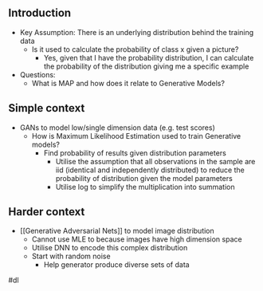 ## Introduction
- Key Assumption: There is an underlying distribution behind the training data
	- Is it used to calculate the probability of class x given a picture?
		- Yes, given that I have the probability distribution, I can calculate the probability of the distribution giving me a specific example
- Questions:
	- What is MAP and how does it relate to Generative Models?
## Simple context
- GANs to model low/single dimension data (e.g. test scores)
	- How is Maximum Likelihood Estimation used to train Generative models?
		- Find probability of results given distribution parameters
			- Utilise the assumption that all observations in the sample are iid (identical and independently distributed) to reduce the probability of distribution given the model parameters
			- Utilise log to simplify the multiplication into summation
## Harder context
- [[Generative Adversarial Nets]] to model image distribution
	- Cannot use MLE to because images have high dimension space
	- Utilise DNN to encode this complex distribution 
	- Start with random noise
		- Help generator produce diverse sets of data

#dl

